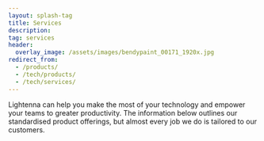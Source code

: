 ```yaml
---
layout: splash-tag
title: Services
description: 
tag: services
header:
  overlay_image: /assets/images/bendypaint_00171_1920x.jpg
redirect_from:
  - /products/
  - /tech/products/
  - /tech/services/
---
```


Lightenna can help you make the most of your technology and empower your teams to greater productivity.
The information below outlines our standardised product offerings, but almost every job we do is tailored to our customers.
